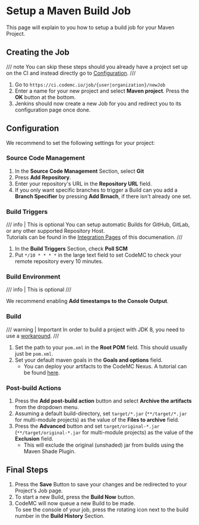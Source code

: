 # Setup a Maven Build Job

This page will explain to you how to setup a build job for your Maven Project.

## Creating the Job

/// note
You can skip these steps should you already have a project set up on the CI and instead directly go to [Configuration](#configuration).
///

1. Go to `https://ci.codemc.io/job/{user|organization}/newJob`
2. Enter a name for your new project and select **Maven project**. Press the **OK** button at the bottom.
3. Jenkins should now create a new Job for you and redirect you to its configuration page once done.

## Configuration

We recommend to set the following settings for your project:

### Source Code Management

1. In the **Source Code Management** Section, select **Git**
2. Press **Add Repository**.
3. Enter your repository's URL in the **Repository URL** field.
4. If you only want specific branches to trigger a Build can you add a **Branch Specifier** by pressing **Add Brnach**, if there isn't already one set.

### Build Triggers

/// info | This is optional
You can setup automatic Builds for GitHub, GitLab, or any other supported Repository Host.  
Tutorials can be found in the [Integration Pages](../integrations/index.md) of this documenation.
///

1. In the **Build Triggers** Section, check **Poll SCM**
2. Put `*/10 * * * *` in the large text field to set CodeMC to check your remote repository every 10 minutes.

### Build Environment

/// info | This is optional
///

We recommend enabling **Add timestamps to the Console Output**.

### Build

/// warning | Important
In order to build a project with JDK 8, you need to use a [workaround](../../../faq/build-jdk-8-project.md).
///

1. Set the path to your `pom.xml` in the **Root POM** field. This should usually just be `pom.xml`.
2. Set your default maven goals in the **Goals and options** field.
    - You can deploy your artifacts to the CodeMC Nexus. A tutorial can be found [here](../../nexus/deploy.md).

### Post-build Actions

1. Press the **Add post-build action** button and select **Archive the artifacts** from the dropdown menu.
2. Assuming a default build-directory, set `target/*.jar` (`**/target/*.jar` for multi-module projects) as the value of the **Files to archive** field.
3. Press the **Advanced** button and set `target/original-*.jar` (`**/target/original-*.jar` for multi-module projects) as the value of the **Exclusion** field.
    - This will exclude the original (unshaded) jar from builds using the Maven Shade Plugin.

## Final Steps

1.  Press the **Save** Button to save your changes and be redirected to your Project's Job page.
2.  To start a new Build, press the **Build Now** button.
3.  CodeMC will now queue a new Build to be made.  
    To see the console of your job, press the rotating icon next to the build number in the **Build History** Section.